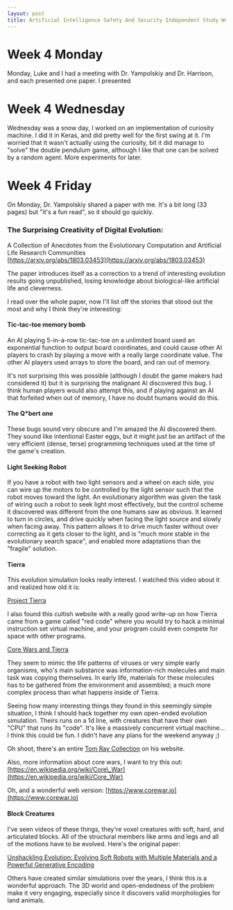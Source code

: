```yaml
---
layout: post
title: Artificial Intelligence Safety And Security Independent Study Week 4
---
```


# Week 4 Monday 

Monday, Luke and I had a meeting with Dr. Yampolskiy and Dr. Harrison, and each presented one paper.
I presented


# Week 4 Wednesday

Wednesday was a snow day, I worked on an implementation of curiosity machine. I did it in Keras, and
did pretty well for the first swing at it. I'm worried that it wasn't actually using the curiosity,
bit it did manage to "solve" the double pendulum game, although I like that one can be solved by a
random agent. More experiments for later.

# Week 4 Friday

On Monday, Dr. Yampolskiy shared a paper with me. It's a bit long (33 pages) but "it's a fun read",
so it should go quickly. 

### The Surprising Creativity of Digital Evolution: 

A Collection of Anecdotes from the Evolutionary Computation and Artificial Life Research Communities
<br>
[https://arxiv.org/abs/1803.03453](https://arxiv.org/abs/1803.03453)

The paper introduces itself as a correction to a trend of interesting evolution results going
unpublished, losing knowledge about biological-like artificial life and cleverness.

I read over the whole paper, now I'll list off the stories that stood out the most and why I think
they're interesting:

#### Tic-tac-toe memory bomb

An AI playing 5-in-a-row tic-tac-toe on a unlimited board used an exponential function to output
board coordinates, and could cause other AI players to crash by playing a move with a really large
coordinate value. The other AI players used arrays to store the board, and ran out of memory. 

It's not surprising this was possible (although I doubt the game makers had considered it) but it is
surprising the malignant AI discovered this bug. I think human players would also attempt this, and
if playing against an AI that forfeited when out of memory, I have no doubt humans would do this.

#### The Q\*bert one

These bugs sound very obscure and I'm amazed the AI discovered them. They sound like intentional
Easter eggs, but it might just be an artifact of the very efficient (dense, terse) programming
techniques used at the time of the game's creation.

#### Light Seeking Robot

If you have a robot with two light sensors and a wheel on each side, you can wire up the motors to
be controlled by the light sensor such that the robot moves toward the light. An evolutionary
algorithm was given the task of wiring such a robot to seek light most effectively, but the control
scheme it discovered was different from the one humans saw as obvious. It learned to turn in
circles, and drive quickly when facing the light source and slowly when facing away. This pattern
allows it to drive much faster without over correcting as it gets closer to the light, and is "much
more stable in the evolutionary search space", and enabled more adaptations than the "fragile"
solution.

#### Tierra

This evolution simulation looks really interest. I watched this video about it and realized how old
it is:

[Project Tierra](https://www.youtube.com/watch?v=Wl5rRGVD0QI)

I also found this cultish website with a really good write-up on how Tierra came from a game called
"red code" where you would try to hack a minimal instruction set virtual machine, and your program
could even compete for space with other programs.

[Core Wars and Tierra](https://infidels.org/library/modern/meta/getalife/coretierra.html)

They seem to mimic the life patterns of viruses or very simple early organisms, who's main substance
was information-rich molecules and main task was copying themselves. In early life, materials for
these molecules has to be gathered from the environment and assembled; a much more complex process
than what happens inside of Tierra.

Seeing how many interesting things they found in this seemingly simple situation, I think I should
hack together my own open-ended evolution simulation. Theirs runs on a 1d line, with creatures that
have their own "CPU" that runs its "code". It's like a massively concurrent virtual machine... I
think this could be fun. I didn't have any plans for the weekend anyway ;)

Oh shoot, there's an entire [Tom Ray Collection](http://life.ou.edu/pubs/) on his website.

Also, more information about core wars, I want to try this out: 
[https://en.wikipedia.org/wiki/Core\_War](https://en.wikipedia.org/wiki/Core_War)

Oh, and a wonderful web version: [https://www.corewar.io](https://www.corewar.io)

#### Block Creatures

I've seen videos of these things, they're voxel creatures with soft, hard, and articulated blocks.
All of the structural members like arms and legs and all of the motions have to be evolved. Here's
the original paper:

[Unshackling Evolution: Evolving Soft Robots with Multiple Materials and a Powerful Generative Encoding](http://jeffclune.com/publications/2013_Softbots_GECCO.pdf)

Others have created similar simulations over the years, I think this is a wonderful approach. The
3D world and open-endedness of the problem make it very engaging, especially since it discovers
valid morphologies for land animals.
